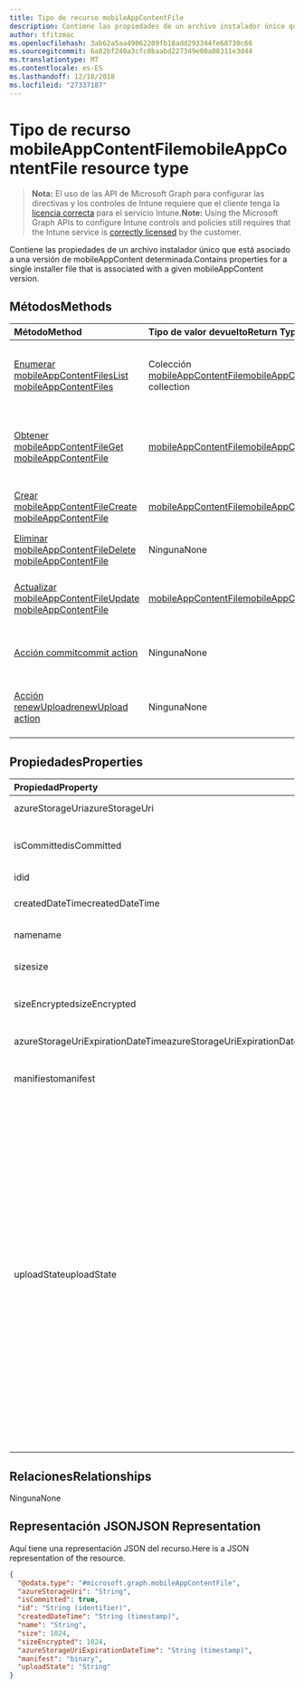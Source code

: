 ```yaml
---
title: Tipo de recurso mobileAppContentFile
description: Contiene las propiedades de un archivo instalador único que está asociado a una versión de mobileAppContent determinada.
author: tfitzmac
ms.openlocfilehash: 3ab62a5aa49062209fb18add293344fe68730c66
ms.sourcegitcommit: 6a82bf240a3cfc0baabd227349e08a08311e3d44
ms.translationtype: MT
ms.contentlocale: es-ES
ms.lasthandoff: 12/18/2018
ms.locfileid: "27337187"
---
```

# <a name="mobileappcontentfile-resource-type"></a><span data-ttu-id="89236-103">Tipo de recurso mobileAppContentFile</span><span class="sxs-lookup"><span data-stu-id="89236-103">mobileAppContentFile resource type</span></span>

> <span data-ttu-id="89236-104">**Nota:** El uso de las API de Microsoft Graph para configurar las directivas y los controles de Intune requiere que el cliente tenga la [licencia correcta](https://go.microsoft.com/fwlink/?linkid=839381) para el servicio Intune.</span><span class="sxs-lookup"><span data-stu-id="89236-104">**Note:** Using the Microsoft Graph APIs to configure Intune controls and policies still requires that the Intune service is [correctly licensed](https://go.microsoft.com/fwlink/?linkid=839381) by the customer.</span></span>

<span data-ttu-id="89236-105">Contiene las propiedades de un archivo instalador único que está asociado a una versión de mobileAppContent determinada.</span><span class="sxs-lookup"><span data-stu-id="89236-105">Contains properties for a single installer file that is associated with a given mobileAppContent version.</span></span>
## <a name="methods"></a><span data-ttu-id="89236-106">Métodos</span><span class="sxs-lookup"><span data-stu-id="89236-106">Methods</span></span>
|<span data-ttu-id="89236-107">Método</span><span class="sxs-lookup"><span data-stu-id="89236-107">Method</span></span>|<span data-ttu-id="89236-108">Tipo de valor devuelto</span><span class="sxs-lookup"><span data-stu-id="89236-108">Return Type</span></span>|<span data-ttu-id="89236-109">Descripción</span><span class="sxs-lookup"><span data-stu-id="89236-109">Description</span></span>|
|:---|:---|:---|
|[<span data-ttu-id="89236-110">Enumerar mobileAppContentFiles</span><span class="sxs-lookup"><span data-stu-id="89236-110">List mobileAppContentFiles</span></span>](../api/intune-apps-mobileappcontentfile-list.md)|<span data-ttu-id="89236-111">Colección [mobileAppContentFile](../resources/intune-apps-mobileappcontentfile.md)</span><span class="sxs-lookup"><span data-stu-id="89236-111">[mobileAppContentFile](../resources/intune-apps-mobileappcontentfile.md) collection</span></span>|<span data-ttu-id="89236-112">Enumere las propiedades y las relaciones de los objetos [mobileAppContentFile](../resources/intune-apps-mobileappcontentfile.md).</span><span class="sxs-lookup"><span data-stu-id="89236-112">List properties and relationships of the [mobileAppContentFile](../resources/intune-apps-mobileappcontentfile.md) objects.</span></span>|
|[<span data-ttu-id="89236-113">Obtener mobileAppContentFile</span><span class="sxs-lookup"><span data-stu-id="89236-113">Get mobileAppContentFile</span></span>](../api/intune-apps-mobileappcontentfile-get.md)|[<span data-ttu-id="89236-114">mobileAppContentFile</span><span class="sxs-lookup"><span data-stu-id="89236-114">mobileAppContentFile</span></span>](../resources/intune-apps-mobileappcontentfile.md)|<span data-ttu-id="89236-115">Lea las propiedades y las relaciones del objeto [mobileAppContentFile](../resources/intune-apps-mobileappcontentfile.md).</span><span class="sxs-lookup"><span data-stu-id="89236-115">Read properties and relationships of the [mobileAppContentFile](../resources/intune-apps-mobileappcontentfile.md) object.</span></span>|
|[<span data-ttu-id="89236-116">Crear mobileAppContentFile</span><span class="sxs-lookup"><span data-stu-id="89236-116">Create mobileAppContentFile</span></span>](../api/intune-apps-mobileappcontentfile-create.md)|[<span data-ttu-id="89236-117">mobileAppContentFile</span><span class="sxs-lookup"><span data-stu-id="89236-117">mobileAppContentFile</span></span>](../resources/intune-apps-mobileappcontentfile.md)|<span data-ttu-id="89236-118">Cree un objeto [mobileAppContentFile](../resources/intune-apps-mobileappcontentfile.md).</span><span class="sxs-lookup"><span data-stu-id="89236-118">Create a new [mobileAppContentFile](../resources/intune-apps-mobileappcontentfile.md) object.</span></span>|
|[<span data-ttu-id="89236-119">Eliminar mobileAppContentFile</span><span class="sxs-lookup"><span data-stu-id="89236-119">Delete mobileAppContentFile</span></span>](../api/intune-apps-mobileappcontentfile-delete.md)|<span data-ttu-id="89236-120">Ninguna</span><span class="sxs-lookup"><span data-stu-id="89236-120">None</span></span>|<span data-ttu-id="89236-121">Elimina un [mobileAppContentFile](../resources/intune-apps-mobileappcontentfile.md).</span><span class="sxs-lookup"><span data-stu-id="89236-121">Deletes a [mobileAppContentFile](../resources/intune-apps-mobileappcontentfile.md).</span></span>|
|[<span data-ttu-id="89236-122">Actualizar mobileAppContentFile</span><span class="sxs-lookup"><span data-stu-id="89236-122">Update mobileAppContentFile</span></span>](../api/intune-apps-mobileappcontentfile-update.md)|[<span data-ttu-id="89236-123">mobileAppContentFile</span><span class="sxs-lookup"><span data-stu-id="89236-123">mobileAppContentFile</span></span>](../resources/intune-apps-mobileappcontentfile.md)|<span data-ttu-id="89236-124">Actualice las propiedades de un objeto [mobileAppContentFile](../resources/intune-apps-mobileappcontentfile.md).</span><span class="sxs-lookup"><span data-stu-id="89236-124">Update the properties of a [mobileAppContentFile](../resources/intune-apps-mobileappcontentfile.md) object.</span></span>|
|[<span data-ttu-id="89236-125">Acción commit</span><span class="sxs-lookup"><span data-stu-id="89236-125">commit action</span></span>](../api/intune-apps-mobileappcontentfile-commit.md)|<span data-ttu-id="89236-126">Ninguna</span><span class="sxs-lookup"><span data-stu-id="89236-126">None</span></span>|<span data-ttu-id="89236-127">Confirma un archivo de una aplicación determinada.</span><span class="sxs-lookup"><span data-stu-id="89236-127">Commits a file of a given app.</span></span>|
|[<span data-ttu-id="89236-128">Acción renewUpload</span><span class="sxs-lookup"><span data-stu-id="89236-128">renewUpload action</span></span>](../api/intune-apps-mobileappcontentfile-renewupload.md)|<span data-ttu-id="89236-129">Ninguna</span><span class="sxs-lookup"><span data-stu-id="89236-129">None</span></span>|<span data-ttu-id="89236-130">Renueva el URI de SAS para una carga de un archivo de la aplicación.</span><span class="sxs-lookup"><span data-stu-id="89236-130">Renews the SAS URI for an application file upload.</span></span>|

## <a name="properties"></a><span data-ttu-id="89236-131">Propiedades</span><span class="sxs-lookup"><span data-stu-id="89236-131">Properties</span></span>
|<span data-ttu-id="89236-132">Propiedad</span><span class="sxs-lookup"><span data-stu-id="89236-132">Property</span></span>|<span data-ttu-id="89236-133">Tipo</span><span class="sxs-lookup"><span data-stu-id="89236-133">Type</span></span>|<span data-ttu-id="89236-134">Descripción</span><span class="sxs-lookup"><span data-stu-id="89236-134">Description</span></span>|
|:---|:---|:---|
|<span data-ttu-id="89236-135">azureStorageUri</span><span class="sxs-lookup"><span data-stu-id="89236-135">azureStorageUri</span></span>|<span data-ttu-id="89236-136">String</span><span class="sxs-lookup"><span data-stu-id="89236-136">String</span></span>|<span data-ttu-id="89236-137">El URI de Azure Storage.</span><span class="sxs-lookup"><span data-stu-id="89236-137">The Azure Storage URI.</span></span>|
|<span data-ttu-id="89236-138">isCommitted</span><span class="sxs-lookup"><span data-stu-id="89236-138">isCommitted</span></span>|<span data-ttu-id="89236-139">Boolean</span><span class="sxs-lookup"><span data-stu-id="89236-139">Boolean</span></span>|<span data-ttu-id="89236-140">Un valor que indica si el archivo está confirmado.</span><span class="sxs-lookup"><span data-stu-id="89236-140">A value indicating whether the file is committed.</span></span>|
|<span data-ttu-id="89236-141">id</span><span class="sxs-lookup"><span data-stu-id="89236-141">id</span></span>|<span data-ttu-id="89236-142">String</span><span class="sxs-lookup"><span data-stu-id="89236-142">String</span></span>|<span data-ttu-id="89236-143">El Id. de archivo.</span><span class="sxs-lookup"><span data-stu-id="89236-143">The File Id.</span></span>|
|<span data-ttu-id="89236-144">createdDateTime</span><span class="sxs-lookup"><span data-stu-id="89236-144">createdDateTime</span></span>|<span data-ttu-id="89236-145">DateTimeOffset</span><span class="sxs-lookup"><span data-stu-id="89236-145">DateTimeOffset</span></span>|<span data-ttu-id="89236-146">La hora en que se ha creado el archivo.</span><span class="sxs-lookup"><span data-stu-id="89236-146">The time the file was created.</span></span>|
|<span data-ttu-id="89236-147">name</span><span class="sxs-lookup"><span data-stu-id="89236-147">name</span></span>|<span data-ttu-id="89236-148">String</span><span class="sxs-lookup"><span data-stu-id="89236-148">String</span></span>|<span data-ttu-id="89236-149">El nombre del archivo.</span><span class="sxs-lookup"><span data-stu-id="89236-149">the file name.</span></span>|
|<span data-ttu-id="89236-150">size</span><span class="sxs-lookup"><span data-stu-id="89236-150">size</span></span>|<span data-ttu-id="89236-151">Int64</span><span class="sxs-lookup"><span data-stu-id="89236-151">Int64</span></span>|<span data-ttu-id="89236-152">El tamaño del archivo antes del cifrado.</span><span class="sxs-lookup"><span data-stu-id="89236-152">The size of the file prior to encryption.</span></span>|
|<span data-ttu-id="89236-153">sizeEncrypted</span><span class="sxs-lookup"><span data-stu-id="89236-153">sizeEncrypted</span></span>|<span data-ttu-id="89236-154">Int64</span><span class="sxs-lookup"><span data-stu-id="89236-154">Int64</span></span>|<span data-ttu-id="89236-155">El tamaño del archivo después del cifrado.</span><span class="sxs-lookup"><span data-stu-id="89236-155">The size of the file after encryption.</span></span>|
|<span data-ttu-id="89236-156">azureStorageUriExpirationDateTime</span><span class="sxs-lookup"><span data-stu-id="89236-156">azureStorageUriExpirationDateTime</span></span>|<span data-ttu-id="89236-157">DateTimeOffset</span><span class="sxs-lookup"><span data-stu-id="89236-157">DateTimeOffset</span></span>|<span data-ttu-id="89236-158">La hora en que expira el URI de Azure Storage.</span><span class="sxs-lookup"><span data-stu-id="89236-158">The time the Azure storage Uri expires.</span></span>|
|<span data-ttu-id="89236-159">manifiesto</span><span class="sxs-lookup"><span data-stu-id="89236-159">manifest</span></span>|<span data-ttu-id="89236-160">Binario</span><span class="sxs-lookup"><span data-stu-id="89236-160">Binary</span></span>|<span data-ttu-id="89236-161">La información del manifiesto.</span><span class="sxs-lookup"><span data-stu-id="89236-161">The manifest information.</span></span>|
|<span data-ttu-id="89236-162">uploadState</span><span class="sxs-lookup"><span data-stu-id="89236-162">uploadState</span></span>|[<span data-ttu-id="89236-163">mobileAppContentFileUploadState</span><span class="sxs-lookup"><span data-stu-id="89236-163">mobileAppContentFileUploadState</span></span>](../resources/intune-apps-mobileappcontentfileuploadstate.md)|<span data-ttu-id="89236-164">El estado de la solicitud de carga actual.</span><span class="sxs-lookup"><span data-stu-id="89236-164">The state of the current upload request.</span></span> <span data-ttu-id="89236-165">Los valores posibles son: `success`, `transientError`, `error`, `unknown`, `azureStorageUriRequestSuccess`, `azureStorageUriRequestPending`, `azureStorageUriRequestFailed`, `azureStorageUriRequestTimedOut`, `azureStorageUriRenewalSuccess`, `azureStorageUriRenewalPending`, `azureStorageUriRenewalFailed`, `azureStorageUriRenewalTimedOut`, `commitFileSuccess`, `commitFilePending`, `commitFileFailed` y `commitFileTimedOut`.</span><span class="sxs-lookup"><span data-stu-id="89236-165">Possible values are: `success`, `transientError`, `error`, `unknown`, `azureStorageUriRequestSuccess`, `azureStorageUriRequestPending`, `azureStorageUriRequestFailed`, `azureStorageUriRequestTimedOut`, `azureStorageUriRenewalSuccess`, `azureStorageUriRenewalPending`, `azureStorageUriRenewalFailed`, `azureStorageUriRenewalTimedOut`, `commitFileSuccess`, `commitFilePending`, `commitFileFailed`, `commitFileTimedOut`.</span></span>|

## <a name="relationships"></a><span data-ttu-id="89236-166">Relaciones</span><span class="sxs-lookup"><span data-stu-id="89236-166">Relationships</span></span>
<span data-ttu-id="89236-167">Ninguna</span><span class="sxs-lookup"><span data-stu-id="89236-167">None</span></span>
## <a name="json-representation"></a><span data-ttu-id="89236-168">Representación JSON</span><span class="sxs-lookup"><span data-stu-id="89236-168">JSON Representation</span></span>
<span data-ttu-id="89236-169">Aquí tiene una representación JSON del recurso.</span><span class="sxs-lookup"><span data-stu-id="89236-169">Here is a JSON representation of the resource.</span></span>
<!-- {
  "blockType": "resource",
  "keyProperty": "id",
  "@odata.type": "microsoft.graph.mobileAppContentFile"
}
-->
``` json
{
  "@odata.type": "#microsoft.graph.mobileAppContentFile",
  "azureStorageUri": "String",
  "isCommitted": true,
  "id": "String (identifier)",
  "createdDateTime": "String (timestamp)",
  "name": "String",
  "size": 1024,
  "sizeEncrypted": 1024,
  "azureStorageUriExpirationDateTime": "String (timestamp)",
  "manifest": "binary",
  "uploadState": "String"
}
```



